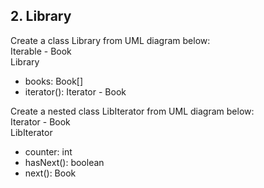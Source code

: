 ## 2. Library

Create a class Library from UML diagram below:<br>
Iterable - Book<br>
Library<br>
-	books: Book[]
-	iterator(): Iterator - Book

Create a nested class LibIterator from UML diagram below:<br>
Iterator - Book<br>
LibIterator<br>
-	counter: int
- hasNext(): boolean
-	next(): Book
